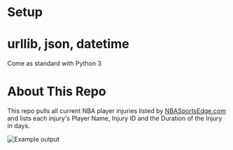 Setup
===

urllib, json, datetime
===

Come as standard with Python 3


About This Repo
===
This repo pulls all current NBA player injuries listed by [NBASportsEdge.com](https://www.nbcsportsedge.com/basketball/nba/injury-report) and lists each injury's Player Name, Injury ID and the Duration of the Injury in days.

![Example output](https://www.iannoble.org.uk/py/github/NBCSportsEdge_Injury_Report/example_output.png)